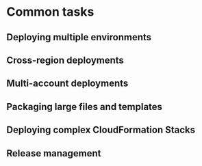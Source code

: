 # Common tasks

## Deploying multiple environments

## Cross-region deployments

## Multi-account deployments

## Packaging large files and templates

## Deploying complex CloudFormation Stacks

## Release management